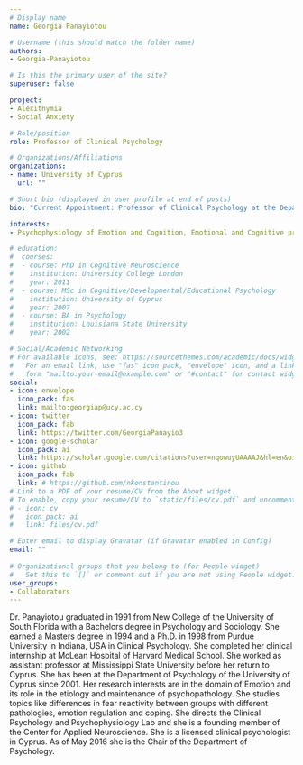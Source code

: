 ```yaml
---
# Display name
name: Georgia Panayiotou

# Username (this should match the folder name)
authors:
- Georgia-Panayiotou

# Is this the primary user of the site?
superuser: false

project:
- Alexithymia
- Social Anxiety

# Role/position
role: Professor of Clinical Psychology

# Organizations/Affiliations
organizations:
- name: University of Cyprus
  url: ""

# Short bio (displayed in user profile at end of posts)
bio: "Current Appointment: Professor of Clinical Psychology at the Department of Psychology, University of Cyprus. She directs the Clinical Psychology and Psychophysiology Lab and she is a founding member of the Center for Applied Neuroscience. She is a licensed clinical psychologist in Cyprus. As of May 2016 she is the Chair of the Department of Psychology."

interests:
- Psychophysiology of Emotion and Cognition, Emotional and Cognitive processes in psychopathology, Anxiety and Affective Disorders, Emotional processes in antisocial behaviors

# education:
#  courses:
#  - course: PhD in Cognitive Neuroscience
#    institution: University College London
#    year: 2011
#  - course: MSc in Cognitive/Developmental/Educational Psychology
#    institution: University of Cyprus
#    year: 2007
#  - course: BA in Psychology
#    institution: Louisiana State University
#    year: 2002

# Social/Academic Networking
# For available icons, see: https://sourcethemes.com/academic/docs/widgets/#icons
#   For an email link, use "fas" icon pack, "envelope" icon, and a link in the
#   form "mailto:your-email@example.com" or "#contact" for contact widget.
social:
- icon: envelope
  icon_pack: fas
  link: mailto:georgiap@ucy.ac.cy
- icon: twitter
  icon_pack: fab
  link: https://twitter.com/GeorgiaPanayio3
- icon: google-scholar
  icon_pack: ai
  link: https://scholar.google.com/citations?user=nqowuyUAAAAJ&hl=en&oi=ao
- icon: github
  icon_pack: fab
  link: # https://github.com/nkonstantinou
# Link to a PDF of your resume/CV from the About widget.
# To enable, copy your resume/CV to `static/files/cv.pdf` and uncomment the lines below.  
# - icon: cv
#   icon_pack: ai
#   link: files/cv.pdf

# Enter email to display Gravatar (if Gravatar enabled in Config)
email: ""
  
# Organizational groups that you belong to (for People widget)
#   Set this to `[]` or comment out if you are not using People widget.  
user_groups:
- Collaborators
---
```



Dr. Panayiotou graduated in 1991 from New College of the University of South Florida with a Bachelors degree in Psychology and Sociology. She earned a Masters degree in 1994 and a Ph.D. in 1998 from Purdue University in Indiana, USA in Clinical Psychology. She completed her clinical internship at McLean Hospital of Harvard Medical School. She worked as assistant professor at Mississippi State University before her return to Cyprus. She has been at the Department of Psychology of the University of Cyprus since 2001. Her research interests are in the domain of Emotion and its role in the etiology and maintenance of psychopathology. She studies topics like differences in fear reactivity between groups with different pathologies, emotion regulation and coping. She directs the Clinical Psychology and Psychophysiology Lab and she is a founding member of the Center for Applied Neuroscience. She is a licensed clinical psychologist in Cyprus. As of May 2016 she is the Chair of the Department of Psychology.

